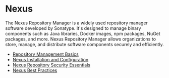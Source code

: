 # Nexus

The Nexus Repository Manager is a widely used repository manager software developed by Sonatype. It's designed to manage binary components such as Java libraries, Docker images, npm packages, NuGet packages, and more. Nexus Repository Manager allows organizations to store, manage, and distribute software components securely and efficiently.

- [Repository Management Basics](https://learn.sonatype.com/courses/nxrm-admin-100/)
- [Nexus Installation and Configuration](https://learn.sonatype.com/courses/nxrm-config-100/)
- [Nexus Repository Security Essentials](https://learn.sonatype.com/courses/nxrm-sec-100/)
- [Nexus Best Practices](https://help.sonatype.com/repomanager3/nexus-repository-best-practices)
